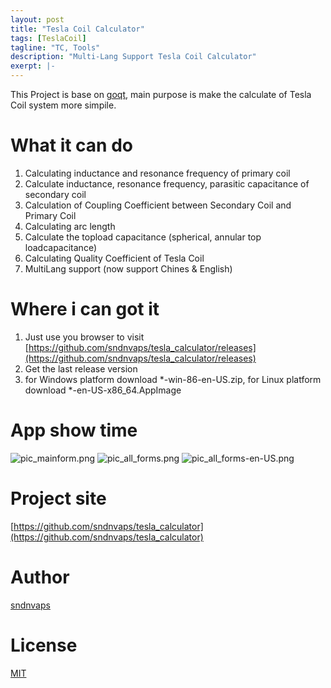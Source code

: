 ```yaml
---
layout: post 
title: "Tesla Coil Calculator"
tags: [TeslaCoil]
tagline: "TC, Tools"
description: "Multi-Lang Support Tesla Coil Calculator"
exerpt: |-
---
```


This Project is base on [goqt](https://github.com/visualfc/goqt), main purpose is make the calculate of Tesla Coil system more simpile.


# What it can do

   1. Calculating inductance and resonance frequency of primary coil
   2. Calculate inductance, resonance frequency, parasitic capacitance of secondary coil
   3. Calculation of Coupling Coefficient between Secondary Coil and Primary Coil
   4. Calculating arc length
   5. Calculate the topload capacitance (spherical, annular top loadcapacitance)
   6. Calculating Quality Coefficient of Tesla Coil
   7. MultiLang support (now support Chines & English)

# Where i can got it

   1. Just use you browser to visit [https://github.com/sndnvaps/tesla_calculator/releases](https://github.com/sndnvaps/tesla_calculator/releases)
   2. Get the last release version
   3. for Windows platform download *-win-86-en-US.zip, for Linux platform download *-en-US-x86_64.AppImage

# App show time

![pic_mainform.png](https://i.loli.net/2019/04/16/5cb5554829ac5.png "MainForm")
![pic_all_forms.png](https://i.loli.net/2019/04/16/5cb5554b09f5a.png "中文界面")
![pic_all_forms-en-US.png](https://i.loli.net/2019/04/16/5cb5554bb212a.png "English User-Interface")

# Project site

  [https://github.com/sndnvaps/tesla_calculator](https://github.com/sndnvaps/tesla_calculator)

# Author

   [sndnvaps](https://github.com/sndnvaps)

# License

 [MIT](https://sndnvaps.mit-license.org/2017)